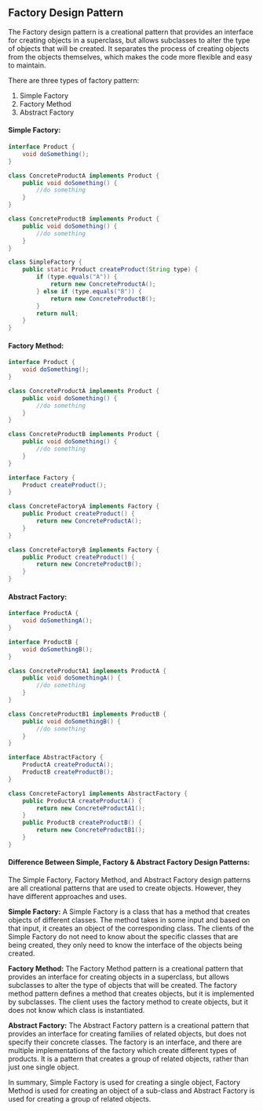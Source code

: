 ## Factory Design Pattern


The Factory design pattern is a creational pattern that provides an interface for creating objects in a superclass, but allows subclasses to alter the type of objects that will be created. It separates the process of creating objects from the objects themselves, which makes the code more flexible and easy to maintain.

There are three types of factory pattern:

1. Simple Factory
2. Factory Method
3. Abstract Factory


#### Simple Factory:

```java
interface Product {
    void doSomething();
}

class ConcreteProductA implements Product {
    public void doSomething() {
        //do something
    }
}

class ConcreteProductB implements Product {
    public void doSomething() {
        //do something
    }
}

class SimpleFactory {
    public static Product createProduct(String type) {
        if (type.equals("A")) {
            return new ConcreteProductA();
        } else if (type.equals("B")) {
            return new ConcreteProductB();
        }
        return null;
    }
}
```


#### Factory Method:


```java
interface Product {
    void doSomething();
}

class ConcreteProductA implements Product {
    public void doSomething() {
        //do something
    }
}

class ConcreteProductB implements Product {
    public void doSomething() {
        //do something
    }
}

interface Factory {
    Product createProduct();
}

class ConcreteFactoryA implements Factory {
    public Product createProduct() {
        return new ConcreteProductA();
    }
}

class ConcreteFactoryB implements Factory {
    public Product createProduct() {
        return new ConcreteProductB();
    }
}

```

#### Abstract Factory:

```java
interface ProductA {
    void doSomethingA();
}

interface ProductB {
    void doSomethingB();
}

class ConcreteProductA1 implements ProductA {
    public void doSomethingA() {
        //do something
    }
}

class ConcreteProductB1 implements ProductB {
    public void doSomethingB() {
        //do something
    }
}

interface AbstractFactory {
    ProductA createProductA();
    ProductB createProductB();
}

class ConcreteFactory1 implements AbstractFactory {
    public ProductA createProductA() {
        return new ConcreteProductA1();
    }
    public ProductB createProductB() {
        return new ConcreteProductB1();
    }
}    
```


#### Difference Between Simple, Factory & Abstract Factory Design Patterns:

The Simple Factory, Factory Method, and Abstract Factory design patterns are all creational patterns that are used to create objects. However, they have different approaches and uses.

**Simple Factory:** A Simple Factory is a class that has a method that creates objects of different classes. The method takes in some input and based on that input, it creates an object of the corresponding class. The clients of the Simple Factory do not need to know about the specific classes that are being created, they only need to know the interface of the objects being created.

**Factory Method:** The Factory Method pattern is a creational pattern that provides an interface for creating objects in a superclass, but allows subclasses to alter the type of objects that will be created. The factory method pattern defines a method that creates objects, but it is implemented by subclasses. The client uses the factory method to create objects, but it does not know which class is instantiated.

**Abstract Factory:** The Abstract Factory pattern is a creational pattern that provides an interface for creating families of related objects, but does not specify their concrete classes. The factory is an interface, and there are multiple implementations of the factory which create different types of products. It is a pattern that creates a group of related objects, rather than just one single object.

In summary, Simple Factory is used for creating a single object, Factory Method is used for creating an object of a sub-class and Abstract Factory is used for creating a group of related objects.